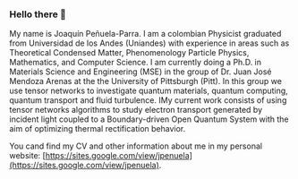 ### Hello there 👋

My name is Joaquín Peñuela-Parra. I am a colombian Physicist graduated from Universidad de los Andes (Uniandes) with experience in areas such as Theoretical Condensed Matter, Phenomenology Particle Physics, Mathematics, and Computer Science. I am currently doing a Ph.D. in Materials Science and Engineering (MSE) in the group of Dr. Juan José Mendoza Arenas at the the University of Pittsburgh (Pitt). In this group we use tensor networks to investigate quantum materials, quantum computing, quantum transport and fluid turbulence. IMy current work consists of using tensor networks algorithms to study electron transport generated by incident light coupled to a Boundary-driven Open Quantum System with the aim of optimizing thermal rectification behavior.

You cand find my CV and other information about me in my personal website: [https://sites.google.com/view/jpenuela](https://sites.google.com/view/jpenuela).

<!--
**Joacop16/Joacop16** is a ✨ _special_ ✨ repository because its `README.md` (this file) appears on your GitHub profile.

Here are some ideas to get you started:

- 🔭 I’m currently working on ...
- 🌱 I’m currently learning ...
- 👯 I’m looking to collaborate on ...
- 🤔 I’m looking for help with ...
- 💬 Ask me about ...
- 📫 How to reach me: ...
- 😄 Pronouns: ...
- ⚡ Fun fact: ...
-->
